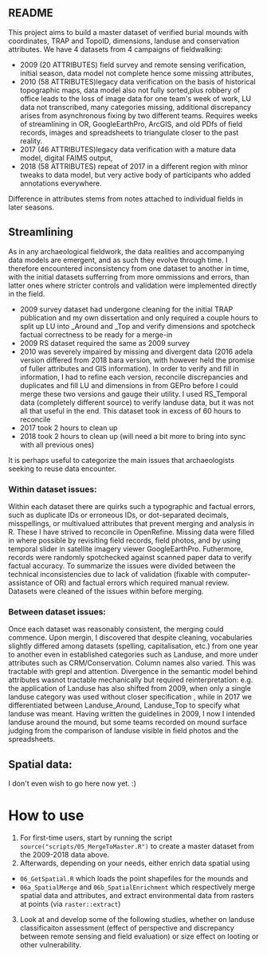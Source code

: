 ## README

This project aims to build a master dataset of verified burial mounds with coordinates, TRAP and TopoID, dimensions, landuse and conservation attributes. We have 4 datasets from 4 campaigns of fieldwalking:

- 2009 (20 ATTRIBUTES) field survey and remote sensing verification, initial season, data model not complete hence some missing attributes, 
- 2010 (58 ATTRIBUTES)legacy data verification on the basis of historical topographic maps, data model also not fully sorted,plus robbery of office leads to the loss of image data for one team's week of work, LU data not transcribed, many categories missing, additional discrepancy arises from asynchronous fixing by two different teams. Requires weeks of streamlining in OR, GoogleEarthPro, ArcGIS, and old PDfs of field records, images and spreadsheets to triangulate closer to the past reality.
- 2017 (46 ATTRIBUTES)legacy data verification with a mature data model, digital FAIMS output, 
- 2018 (58 ATTRIBUTES) repeat of 2017 in a different region with minor tweaks to data model, but very active body of participants who added annotations everywhere.

Difference in attributes stems from notes attached to individual fields in later seasons. 

## Streamlining

As in any archaeological fieldwork, the data realities and accompanying data models are emergent, and as such they evolve through time. I therefore encountered inconsistency from one dataset to another in time, with the initial datasets sufferring from more ommissions and errors, than latter ones where stricter controls and validation were implemented directly in the field. 

- 2009 survey dataset had undergone cleaning for the initial TRAP publication and my own dissertation and only required a couple hours to split up LU into _Around and _Top and verify dimensions and spotcheck factual correctness to be ready for a merge-in
- 2009 RS dataset required the same as 2009 survey
- 2010 was severely impaired by missing and divergent data (2016 adela version differed from 2018 bara version, with however held the promise of fuller attributes and GIS information). In order to verify and fill in information, I had to refine each version, reconcile discrepancies and duplicates and fill LU and dimensions in from GEPro before I could merge these two versions and gauge their utility. I used RS_Temporal data (completely different source) to verify landuse data, but it was not all that useful in the end. This dataset took in excess of 60 hours to reconcile
- 2017 took 2 hours to clean up
- 2018 took 2 hours to clean up (will need a bit more to bring into sync with all previous ones)

It is perhaps useful to categorize the main issues that archaeologists seeking to reuse data encounter. 

### Within dataset issues:
Within each dataset there are quirks such a typographic and factual errors, such as duplicate IDs or erroneous IDs, or dot-separated decimals, misspellings, or multivalued attributes that prevent merging and analysis in R. These I have strived to reconcile in OpenRefine. Missing data were filled in where possible by revisiting field records, field photos, and by using temporal slider in satellite imagery viewer GoogleEarthPro. Futhermore, records were randomly spotchecked against scanned paper data to verify factual accuracy. To summarize the issues were divided between the technical inconsistencies due to lack of validation (fixable with computer-assistance of OR) and factual errors which required manual review.
Datasets were cleaned of the issues within before merging.

### Between dataset issues:
Once each dataset was reasonably consistent, the merging could commence. Upon mergin, I discovered that despite cleaning, vocabularies slightly differed among datasets (spelling, capitalisation, etc.) from one year to another even in established categories such as Landuse, and more under attributes such as CRM/Conservation. Column names also varied. This was tractable with grepl and attention. 
Divergence in the semantic model behind attributes wasnot tractable mechanically but required reinterpretation: e.g. the application of Landuse has also shifted from 2009, when only a single landuse category was used without closer specification , while in 2017 we differentiated between Landuse_Around, Landuse_Top to specify what landuse was meant.  Having written the guidelines in 2009, I now I intended landuse around the mound, but some teams recorded on mound surface judging from the comparison of landuse visible in field photos and the spreadsheets.

## Spatial data: 
I don't even wish to go here now yet. :)

# How to use

1. For first-time users, start by running the script `source("scripts/05_MergeToMaster.R")` to create a master dataset from the 2009-2018 data above. 
2. Afterwards, depending on your needs, either enrich data spatial using

* `06_GetSpatial.R` which loads the point shapefiles for the mounds and
* `06a_SpatialMerge` and `06b_SpatialEnrichment` which respectively merge spatial data and attributes, and extract environmental data from rasters at points (via `raster::extract`)

3. Look at and develop some of the following studies, whether on landuse classificaiton assessment (effect of perspective and discrepancy between remote sensing and field evaluation) or size effect on looting or other vulnerability.

